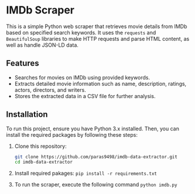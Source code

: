 # IMDb Scraper

This is a simple Python web scraper that retrieves movie details from IMDb based on specified search keywords. It uses the `requests` and `BeautifulSoup` libraries to make HTTP requests and parse HTML content, as well as handle JSON-LD data.

## Features

- Searches for movies on IMDb using provided keywords.
- Extracts detailed movie information such as name, description, ratings, actors, directors, and writers.
- Stores the extracted data in a CSV file for further analysis.

## Installation

To run this project, ensure you have Python 3.x installed. Then, you can install the required packages by following these steps:

1. Clone this repository:
   ```bash
   git clone https://github.com/paras9498/imdb-data-extractor.git
   cd imdb-data-extractor
   ```

2. Install required pakages:
   ```pip install -r requirements.txt```

3. To run the scraper, execute the following command
   ```python imdb.py```
